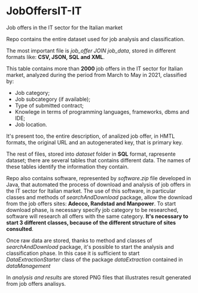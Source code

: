 # JobOffersIT-IT
Job offers in the IT sector for the Italian market

Repo contains the entire dataset used for job analysis and classification.

The most important file is *job_offer JOIN job_data*, stored in different formats like: **CSV, JSON, SQL and XML**. 

This table contains more than **2000** job offers in the IT sector for Italian market, analyzed during the period from March to May in 2021, classified by:
* Job category;
* Job subcategory (if available);
* Type of submitted contract;
* Knowlege in terms of programming languages, frameworks, dbms and IDE;
* Job location.

It's present too, the entire description, of analized job offer, in HMTL formats, the original URL and an autogenerated key, that is primary key.

The rest of files, stored into *dataset* folder in **SQL** format, rapresente dataset; there are several tables that contains different data. The names of these tables
identify the information they contain.




Repo also contains software, represented by *software.zip* file developed in Java, that automated the process of download and analysis of job offers in the IT sector for Italian market. The use of this software, in particular classes and methods of *searchAndDownload* package, allow the download from the job offers sites: **Adecco, Randstad and Manpower**.
To start download phase, is necessary specify job category to be researched, software will research all offers with the same category.
**It's necessary to start 3 different classes, because of the different structure of sites consulted**.

Once raw data are stored, thanks to method and classes of *searchAndDownload* package, it's possible to start the analysis and classification phase. In this case it is sufficient to start *DataExtractionStarter* class of the package *dataExtraction* contained in *dataManagement*


In *analysis and results* are stored PNG files that illustrates result generated from job offers analisys.
